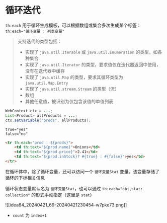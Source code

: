 # 循环迭代

`th:each` 用于循环生成模板，可以根据数组或集合多次生成某个标签：`th:each="循环变量 : 列表变量"`

> 支持迭代的类型包括：
>
> * 实现了 `java.util.Iterable` 或 `java.util.Enumeration` 的类型，如各种集合
> * 实现了 `java.util.Iterator` 的类型，要求值仅在迭代器返回中使用，没有在迭代器中缓存
> * 实现了 `java.util.Map` 的类型，要求其循环类型为 `java.util.Map.Entry`
> * 实现了 `java.util.stream.Stream` 的类型（流）
> * 数组
> * 其他任意值，被识别为仅包含该值的单值列表

```java
WebContext ctx = ...;
List<Product> allProducts = ...;
ctx.setVariable("prods", allProducts);
```

```properties
true="yes"
false="no"
```

```html
<tr th:each="prod : ${prods}">
    <td th:text="${prod.name}">Onions</td>
    <td th:text="${prod.price}">2.41</td>
    <td th:text="${prod.inStock}? #{true} : #{false}">yes</td>
</tr>
```

在循环体中，除了循环变量，还可以访问一个 `循环变量Stat` 变量。该变量存储了循环的下标相关信息

循环状态变量默认名为 `循环变量Stat`，也可以通过 `th:each="obj,stat: collection"` 的形式手动指定（这里是 `stat`）

![[idea64_20240421_69-20240421230454-w7pke73.png]]

* `count` 为 `index+1`

‍
